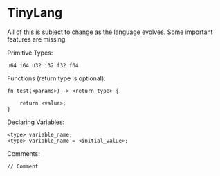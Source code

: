 # TinyLang

All of this is subject to change as the language evolves. Some important features are missing.

Primitive Types:
```
u64 i64 u32 i32 f32 f64
```

Functions (return type is optional):
```
fn test(<params>) -> <return_type> {

    return <value>;
}
```

Declaring Variables:
```
<type> variable_name;
<type> variable_name = <initial_value>;
```

Comments:
```
// Comment
```
